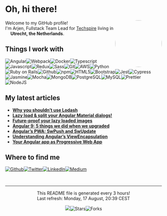 
<h1> Oh, hi there!</h1><img align="right" width="150" height="150" src="https://github.com/arjenbrandenburgh.png?size=150" style="border-radius:50%"/>
<p>Welcome to my GitHub profile! <br/> I'm Arjen, Fullstack Team Lead for <a href="https://www.techspire.nl" target="_blank">Techspire</a> living in <img src="https://image.flaticon.com/icons/svg/323/323275.svg" width="13"/> <b>Utrecht, the Netherlands</b>.</p>
<h2>Things I work with</h2>
<p><img alt="Angular" src="https://img.shields.io/badge/-Angular-311c87?style=flat-square&logo=angular&logoColor=white"/><img alt="Webpack" src="https://img.shields.io/badge/-Webpack-311c87?style=flat-square&logo=webpack&logoColor=white"/><img alt="Docker" src="https://img.shields.io/badge/-Docker-381b83?style=flat-square&logo=docker&logoColor=white"/><img alt="Typescript" src="https://img.shields.io/badge/-Typescript-401a80?style=flat-square&logo=typescript&logoColor=white"/><img alt="Javascript" src="https://img.shields.io/badge/-Javascript-47187c?style=flat-square&logo=javascript&logoColor=white"/><img alt="Redux" src="https://img.shields.io/badge/-Redux-4f1778?style=flat-square&logo=redux&logoColor=white"/><img alt="Sass" src="https://img.shields.io/badge/-Sass-561674?style=flat-square&logo=sass&logoColor=white"/><img alt="Git" src="https://img.shields.io/badge/-Git-5e1571?style=flat-square&logo=git&logoColor=white"/><img alt="AWS" src="https://img.shields.io/badge/-AWS-65136d?style=flat-square&logo=amazon-aws&logoColor=white"/><img alt="Python" src="https://img.shields.io/badge/-Python-6d1269?style=flat-square&logo=python&logoColor=white"/><img alt="Ruby on Rails" src="https://img.shields.io/badge/-Ruby on Rails-741165?style=flat-square&logo=ruby-on-rails&logoColor=white"/><img alt="Github" src="https://img.shields.io/badge/-Github-7c1062?style=flat-square&logo=github&logoColor=white"/><img alt="npm" src="https://img.shields.io/badge/-npm-830f5e?style=flat-square&logo=npm&logoColor=white"/><img alt="HTML5" src="https://img.shields.io/badge/-HTML5-8b0d5a?style=flat-square&logo=html5&logoColor=white"/><img alt="Bootstrap" src="https://img.shields.io/badge/-Bootstrap-920c56?style=flat-square&logo=bootstrap&logoColor=white"/><img alt="Jest" src="https://img.shields.io/badge/-Jest-9a0b53?style=flat-square&logo=jest&logoColor=white"/><img alt="Cypress" src="https://img.shields.io/badge/-Cypress-a10a4f?style=flat-square&logo=cypress&logoColor=white"/><img alt="Jasmine" src="https://img.shields.io/badge/-Jasmine-a9094b?style=flat-square&logo=jasmine&logoColor=white"/><img alt="Mocha" src="https://img.shields.io/badge/-Mocha-b00747?style=flat-square&logo=mocha&logoColor=white"/><img alt="MongoDB" src="https://img.shields.io/badge/-MongoDB-b80644?style=flat-square&logo=mongodb&logoColor=white"/><img alt="PostgreSQL" src="https://img.shields.io/badge/-PostgreSQL-bf0540?style=flat-square&logo=postgresql&logoColor=white"/><img alt="MySQL" src="https://img.shields.io/badge/-MySQL-c7043c?style=flat-square&logo=mysql&logoColor=white"/><img alt="Prettier" src="https://img.shields.io/badge/-Prettier-ce0238?style=flat-square&logo=prettier&logoColor=white"/><img alt="NodeJS" src="https://img.shields.io/badge/-NodeJS-d60135?style=flat-square&logo=Node.js&logoColor=white"/>
</p>
<h2>My latest articles</h2>
<ul>
  <li><a href="https://medium.com/techspiration/why-you-shouldnt-use-lodash-f8504d7b7383?source=rss-4e994d74f767------2"><b>Why you shouldn’t use Lodash</b></a></li>
  <li><a href="https://medium.com/techspiration/lazy-load-split-your-angular-material-dialogs-61800e06173e?source=rss-4e994d74f767------2"><b>Lazy load &amp; split your Angular Material dialogs!</b></a></li>
  <li><a href="https://medium.com/techspiration/future-proof-your-lazy-loaded-images-16160bb51e58?source=rss-4e994d74f767------2"><b>Future-proof your lazy loaded images</b></a></li>
  <li><a href="https://medium.com/techspiration/angular-9-5-things-we-did-when-we-upgraded-75d0e1de0d4c?source=rss-4e994d74f767------2"><b>Angular 9: 5 things we did when we upgraded</b></a></li>
  <li><a href="https://medium.com/@arjenbrandenburgh/angulars-pwa-swpush-and-swupdate-15a7e5c154ac?source=rss-4e994d74f767------2"><b>Angular’s PWA: SwPush and SwUpdate</b></a></li>
  <li><a href="https://medium.com/dev-jam/understanding-angulars-viewencapsulation-5d8638859d4a?source=rss-4e994d74f767------2"><b>Understanding Angular’s ViewEncapsulation</b></a></li>
  <li><a href="https://medium.com/@arjenbrandenburgh/your-angular-app-as-progressive-web-app-e481043acf65?source=rss-4e994d74f767------2"><b>Your Angular app as Progressive Web App</b></a></li>
</ul>
<h2>Where to find me</h2>
<p><a href="https://github.com/arjenbrandenburgh" target="_blank"><img alt="Github" src="https://img.shields.io/badge/GitHub-%2312100E.svg?&style=for-the-badge&logo=Github&logoColor=white"/></a><a href="https://twitter.com/ArjenBrand" target="_blank"><img alt="Twitter" src="https://img.shields.io/badge/twitter-%231DA1F2.svg?&style=for-the-badge&logo=twitter&logoColor=white"/></a><a href="https://www.linkedin.com/in/arjen-brandenburgh" target="_blank"><img alt="LinkedIn" src="https://img.shields.io/badge/linkedin-%230077B5.svg?&style=for-the-badge&logo=linkedin&logoColor=white"/></a><a href="https://medium.com/@arjenbrandenburgh" target="_blank"><img alt="Medium" src="https://img.shields.io/badge/medium-%2312100E.svg?&style=for-the-badge&logo=medium&logoColor=white"/></a></p><br/>
<hr/>
<p align="center">This README file is generated every 3 hours!<br/>Last refresh: Monday, 17 August, 20:39 CEST</p>
<p align="center"><img src="https://github.com/arjenbrandenburgh/arjenbrandenburgh/workflows/README%20build/badge.svg"/><img alt="Stars" src="https://img.shields.io/github/stars/arjenbrandenburgh/arjenbrandenburgh?style=flat-square&labelColor=343b41"/><img alt="Forks" src="https://img.shields.io/github/forks/arjenbrandenburgh/arjenbrandenburgh?style=flat-square&labelColor=343b41"/></p>